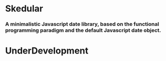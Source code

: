 # Skedular

### A minimalistic Javascript date library, based on the functional programming paradigm and the default Javascript date object.

# UnderDevelopment
